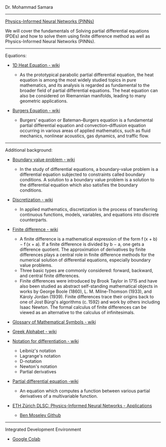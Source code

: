 Dr. Mohammad Samara

- - - -

[Physics-Informed Neural Networks (PINNs)](https://www.udemy.com/course/physics-informed-neural-network-pinns/?couponCode=OF53124)


We will cover the fundamentals of Solving partial differential equations (PDEs) and how to solve them using finite difference method as well as Physics-Informed Neural Networks (PINNs).

- - - -

Equations:

* [1D Heat Equation - wiki](https://en.wikipedia.org/wiki/Heat_equation)
  * As the prototypical parabolic partial differential equation, the heat equation is among the most widely studied topics in pure mathematics, and its analysis is regarded as fundamental to the broader field of partial differential equations. The heat equation can also be considered on Riemannian manifolds, leading to many geometric applications.  

* [Burgers Equation - wiki](https://en.wikipedia.org/wiki/Burgers%27_equation)
  * Burgers' equation or Bateman–Burgers equation is a fundamental partial differential equation and convection–diffusion equation occurring in various areas of applied mathematics, such as fluid mechanics, nonlinear acoustics, gas dynamics, and traffic flow.

- - - -

Additional background:

* [Boundary value problem - wiki](https://en.wikipedia.org/wiki/Boundary_value_problem)
  * In the study of differential equations, a boundary-value problem is a differential equation subjected to constraints called boundary conditions. A solution to a boundary value problem is a solution to the differential equation which also satisfies the boundary conditions.
 
* [Discretization - wiki](https://en.wikipedia.org/wiki/Discretization)
   * In applied mathematics, discretization is the process of transferring continuous    functions, models, variables, and equations into discrete counterparts. 

* [Finite difference - wiki](https://en.wikipedia.org/wiki/Finite_difference)
  * A finite difference is a mathematical expression of the form f (x + b) − f (x + a). If a finite difference is divided by b − a, one gets a difference quotient. The approximation of derivatives by finite differences plays a central role in finite difference methods for the numerical solution of differential equations, especially boundary value problems.
  * Three basic types are commonly considered: forward, backward, and central finite differences.
  * Finite differences were introduced by Brook Taylor in 1715 and have also been studied as abstract self-standing mathematical objects in works by George Boole (1860), L. M. Milne-Thomson (1933), and Károly Jordan (1939). Finite differences trace their origins back to one of Jost Bürgi's algorithms (c. 1592) and work by others including Isaac Newton. The formal calculus of finite differences can be viewed as an alternative to the calculus of infinitesimals.

* [Glossary of Mathematical Symbols - wiki](https://en.wikipedia.org/wiki/Glossary_of_mathematical_symbols)

* [Greek Alphabet - wiki](https://en.wikipedia.org/wiki/Greek_alphabet)
 
* [Notation for differentiation - wiki](https://en.wikipedia.org/wiki/Notation_for_differentiation)
  * Leibniz's notation
  * Lagrange's notation
  * D-notation
  * Newton's notation
  * Partial derivatives

* [Partial differential equation -wiki](https://en.wikipedia.org/wiki/Partial_differential_equation)
  * An equation which computes a function between various partial derivatives of a multivariable function.

* [ETH Zürich DLSC: Physics-Informed Neural Networks - Applications](https://youtu.be/IDIv92Z6Qvc?si=EUGCvYt7zPQbjaJ0)

  * [Ben Moseley Github](https://github.com/benmoseley)

- - - -
 
Integrated Development Environment

* [Google Colab](https://colab.research.google.com)
